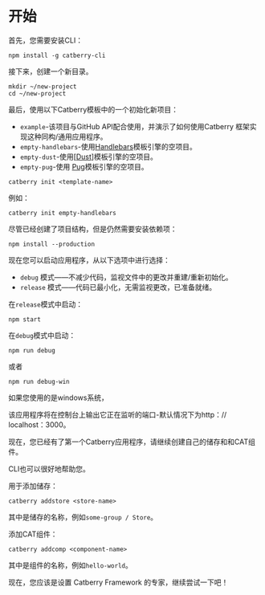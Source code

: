 # 开始

首先，您需要安装CLI：

```
npm install -g catberry-cli
```

接下来，创建一个新目录。

```
mkdir ~/new-project
cd ~/new-project
```

最后，使用以下Catberry模板中的一个初始化新项目：

- `example`-该项目与GitHub API配合使用，并演示了如何使用Catberry 框架实现这种同构/通用应用程序。
- `empty-handlebars`-使用[Handlebars](http://handlebarsjs.com/)模板引擎的空项目。
- `empty-dust`-使用[[Dust](https://github.com/catberry/catberry-dust)]模板引擎的空项目。
- `empty-pug`-使用 [Pug](https://pugjs.org/)模板引擎的空项目。

```
catberry init <template-name>
```

例如：

```
catberry init empty-handlebars
```

尽管已经创建了项目结构，但是仍然需要安装依赖项：

```
npm install --production
```

现在您可以启动应用程序，从以下选项中进行选择：

+ `debug` 模式——不减少代码，监视文件中的更改并重建/重新初始化。
+ `release` 模式——代码已最小化，无需监视更改，已准备就绪。

在`release`模式中启动：

```
npm start
```

在`debug`模式中启动：

```
npm run debug
```

或者

```
npm run debug-win
```

如果您使用的是windows系统，

该应用程序将在控制台上输出它正在监听的端口-默认情况下为http：// localhost：3000。

现在，您已经有了第一个Catberry应用程序，请继续创建自己的储存和和CAT组件。

CLI也可以很好地帮助您。

用于添加储存：

```
catberry addstore <store-name>
```

其中<store-name>是储存的名称，例如`some-group / Store`。

添加CAT组件：

```
catberry addcomp <component-name>
```

其中<component-name>是组件的名称，例如`hello-world`。

现在，您应该是设置 Catberry Framework 的专家，继续尝试一下吧！